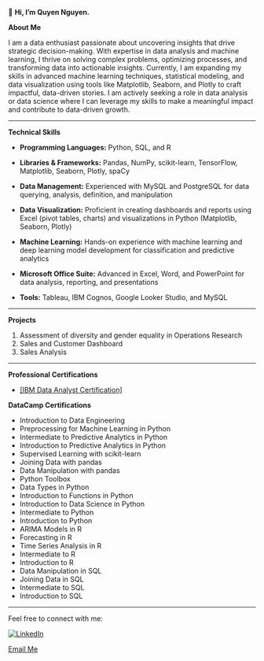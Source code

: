 👋 **Hi, I’m Quyen Nguyen.**

**About Me**

I am a data enthusiast passionate about uncovering insights that drive strategic decision-making. With expertise in data analysis and machine learning, I thrive on solving complex problems, optimizing processes, and transforming data into actionable insights. Currently, I am expanding my skills in advanced machine learning techniques, statistical modeling, and data visualization using tools like Matplotlib, Seaborn, and Plotly to craft impactful, data-driven stories. I am actively seeking a role in data analysis or data science where I can leverage my skills to make a meaningful impact and contribute to data-driven growth.

-----------------------
**Technical Skills**

- **Programming Languages:** Python, SQL, and R
  
- **Libraries & Frameworks:** Pandas, NumPy, scikit-learn, TensorFlow, Matplotlib, Seaborn, Plotly, spaCy
  
- **Data Management:** Experienced with MySQL and PostgreSQL for data querying, analysis, definition, and manipulation
  
- **Data Visualization:** Proficient in creating dashboards and reports using Excel (pivot tables, charts) and visualizations in Python (Matplotlib, Seaborn, Plotly)
  
- **Machine Learning:** Hands-on experience with machine learning and deep learning model development for classification and predictive analytics
  
- **Microsoft Office Suite:** Advanced in Excel, Word, and PowerPoint for data analysis, reporting, and presentations
  
- **Tools:** Tableau, IBM Cognos, Google Looker Studio, and MySQL

-----------------------
**Projects**
1. Assessment of diversity and gender equality in Operations Research
2. Sales and Customer Dashboard
3. Sales Analysis
-----------------------
**Professional Certifications**

- [[IBM Data Analyst Certification]](https://www.coursera.org/account/accomplishments/professional-cert/1M5BN55OGEGU?utm_source=ln&utm_medium=certificate&utm_content=cert_image&utm_campaign=sharing_cta&utm_product=prof)

**DataCamp Certifications**
- Introduction to Data Engineering
- Preprocessing for Machine Learning in Python
- Intermediate to Predictive Analytics in Python
- Introduction to Predictive Analytics in Python
- Supervised Learning with scikit-learn
- Joining Data with pandas
- Data Manipulation with pandas
- Python Toolbox
- Data Types in Python
- Introduction to Functions in Python
- Introduction to Data Science in Python
- Intermediate to Python
- Introduction to Python
- ARIMA Models in R
- Forecasting in R
- Time Series Analysis in R
- Intermediate to R
- Introduction to R
- Data Manipulation in SQL
- Joining Data in SQL
- Intermediate to SQL
- Introduction to SQL


-----------------------
Feel free to connect with me:

[![LinkedIn](https://upload.wikimedia.org/wikipedia/commons/8/81/LinkedIn_icon.svg)](https://www.linkedin.com/in/phamtieuquyen-nguyen/)

[Email Me](mailto:tieuquyen0694@gmail.com)



